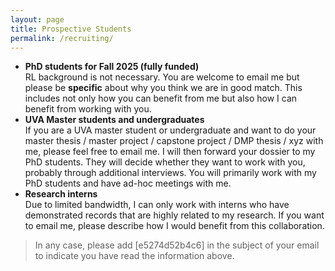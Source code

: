 ```yaml
---
layout: page 
title: Prospective Students
permalink: /recruiting/
---
```


* **PhD students for Fall 2025 (fully funded)**  
RL background is not necessary. You are welcome to email me but please be **specific** about why you think we are in good match.
This includes not only how you can benefit from me but also how I can benefit from working with you.
* **UVA Master students and undergraduates**  
If you are a UVA master student or undergraduate and want to do your master thesis / master project / capstone project / DMP thesis / xyz with me, please feel free to email me. I will then forward your dossier to my PhD students. They will decide whether they want to work with you, probably through additional interviews. You will primarily work with my PhD students and have ad-hoc meetings with me.
* **Research interns**   
Due to limited bandwidth, I can only work with interns who have demonstrated records that are highly related to my research.
If you want to email me, please describe how I would benefit from this collaboration.

> In any case, please add [e5274d52b4c6] in the subject of your email to indicate you have read the information above.

